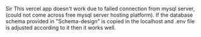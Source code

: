 Sir
This vercel app doesn't work due to failed connection from mysql server, (could not come across free mysql server hosting platform).
If the database schema provided in "Schema-design" is copied in the localhost and .env file is adjusted according to it then it works well.
